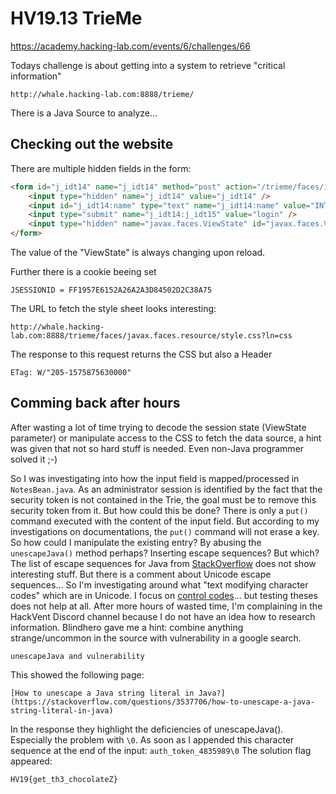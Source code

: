 # HV19.13 TrieMe

https://academy.hacking-lab.com/events/6/challenges/66

Todays challenge is about getting into a system to retrieve "critical information"

    http://whale.hacking-lab.com:8888/trieme/

There is a Java Source to analyze...

## Checking out the website

There are multiple hidden fields in the form:
```html
<form id="j_idt14" name="j_idt14" method="post" action="/trieme/faces/index.xhtml" enctype="application/x-www-form-urlencoded">
    <input type="hidden" name="j_idt14" value="j_idt14" />
    <input id="j_idt14:name" type="text" name="j_idt14:name" value="INTRUSION WILL BE REPORTED!" />
    <input type="submit" name="j_idt14:j_idt15" value="login" />
    <input type="hidden" name="javax.faces.ViewState" id="javax.faces.ViewState" value="-7353277628895621786:-5387205714516825451" autocomplete="off" />
</form>
``` 

The value of the "ViewState" is always changing upon reload.

Further there is a cookie beeing set

    JSESSIONID = FF1957E6152A26A2A3D84502D2C38A75

The URL to fetch the style sheet looks interesting:

    http://whale.hacking-lab.com:8888/trieme/faces/javax.faces.resource/style.css?ln=css

The response to this request returns the CSS but also a Header

    ETag: W/"205-1575875630000"


## Comming back after hours

After wasting a lot of time trying to decode the session state (ViewState parameter) or manipulate access to the CSS to fetch the data source, a hint was given that not so hard stuff is needed. Even non-Java programmer solved it ;-)

So I was investigating into how the input field is mapped/processed in `NotesBean.java`. As an administrator session is identified by the fact that the security token is not contained in the Trie, the goal must be to remove this security token from it.
But how could this be done? There is only a `put()` command executed with the content of the input field. But according to my investigations on documentations, the `put()` command will not erase a key. So how could I manipulate the existing entry?
By abusing the `unescapeJava()` method perhaps? Inserting escape sequences? But which? The list of escape sequences for Java from [StackOverflow](https://stackoverflow.com/questions/1367322/what-are-all-the-escape-characters#1367339) does not show interesting stuff. 
But there is a comment about Unicode escape sequences... So I'm investigating around what "text modifying character codes" which are in Unicode. I focus on [control codes](https://en.wikipedia.org/wiki/List_of_Unicode_characters#Control_codes)... but testing theses does not help at all.
After more hours of wasted time, I'm complaining in the HackVent Discord channel because I do not have an idea how to research information. Blindhero gave me a hint: combine anything strange/uncommon in the source with vulnerability in a google search.

    unescapeJava and vulnerability

This showed the following page:

    [How to unescape a Java string literal in Java?](https://stackoverflow.com/questions/3537706/how-to-unescape-a-java-string-literal-in-java)

In the response they highlight the deficiencies of unescapeJava(). Especially the problem with `\0`.
As soon as I appended this character sequence at the end of the input: `auth_token_4835989\0`
The solution flag appeared:

    HV19{get_th3_chocolateZ}
